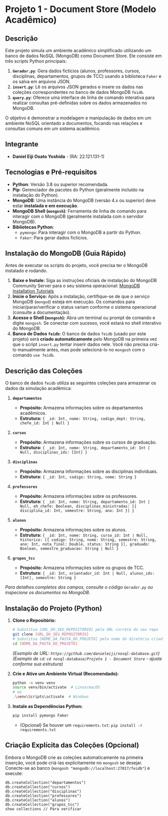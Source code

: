 # Projeto 1 - Document Store (Modelo Acadêmico)

## Descrição

Este projeto simula um ambiente acadêmico simplificado utilizando um banco de dados NoSQL (MongoDB) como Document Store. Ele consiste em três scripts Python principais:

1.  **`Gerador.py`**: Gera dados fictícios (alunos, professores, cursos, disciplinas, departamentos, grupos de TCC) usando a biblioteca `Faker` e os salva em arquivos JSON.
2.  **`insert.py`**: Lê os arquivos JSON gerados e insere os dados nas coleções correspondentes no banco de dados MongoDB `feidb`.
3.  **`query.py`**: Oferece uma interface de linha de comando interativa para realizar consultas pré-definidas sobre os dados armazenados no MongoDB.

O objetivo é demonstrar a modelagem e manipulação de dados em um ambiente NoSQL orientado a documentos, focando nas relações e consultas comuns em um sistema acadêmico.

## Integrante

*   **Daniel Eiji Osato Yoshida** - (RA: 22.121.131-1)

## Tecnologias e Pré-requisitos

*   **Python**: Versão 3.8 ou superior recomendada.
*   **Pip**: Gerenciador de pacotes do Python (geralmente incluído na instalação do Python).
*   **MongoDB**: Uma instância do MongoDB (versão 4.x ou superior) deve estar **instalada e em execução**.
*   **MongoDB Shell (`mongosh`)**: Ferramenta de linha de comando para interagir com o MongoDB (geralmente instalada com o servidor MongoDB).
*   **Bibliotecas Python**:
    *   `pymongo`: Para interagir com o MongoDB a partir do Python.
    *   `Faker`: Para gerar dados fictícios.

## Instalação do MongoDB (Guia Rápido)

Antes de executar os scripts do projeto, você precisa ter o MongoDB instalado e rodando.

1.  **Baixe e Instale:** Siga as instruções oficiais de instalação do MongoDB Community Server para o seu sistema operacional: [MongoDB Installation Tutorials](https://www.mongodb.com/docs/manual/installation/)
2.  **Inicie o Serviço:** Após a instalação, certifique-se de que o serviço MongoDB (`mongod`) esteja em execução. Os comandos para iniciar/parar/verificar o status variam conforme o sistema operacional (consulte a documentação).
3.  **Acesse o Shell (`mongosh`):** Abra um terminal ou prompt de comando e digite `mongosh`. Se conectar com sucesso, você estará no shell interativo do MongoDB.
4.  **Banco de Dados `feidb`:** O banco de dados `feidb` (usado por este projeto) será **criado automaticamente** pelo MongoDB na primeira vez que o script `insert.py` tentar inserir dados nele. Você não precisa criá-lo manualmente antes, mas pode selecioná-lo no `mongosh` com o comando `use feidb`.

## Descrição das Coleções

O banco de dados `feidb` utiliza as seguintes coleções para armazenar os dados da simulação acadêmica:

1.  **`departamentos`**
    *   **Propósito:** Armazena informações sobre os departamentos acadêmicos.
    *   **Estrutura:** `{ _id: Int, nome: String, codigo_dept: String, chefe_id: Int | Null }`

2.  **`cursos`**
    *   **Propósito:** Armazena informações sobre os cursos de graduação.
    *   **Estrutura:** `{ _id: Int, nome: String, departamento_id: Int | Null, disciplinas_ids: [Int] }`

3.  **`disciplinas`**
    *   **Propósito:** Armazena informações sobre as disciplinas individuais.
    *   **Estrutura:** `{ _id: Int, codigo: String, nome: String }`

4.  **`professores`**
    *   **Propósito:** Armazena informações sobre os professores.
    *   **Estrutura:** `{ _id: Int, nome: String, departamento_id: Int | Null, eh_chefe: Boolean, disciplinas_ministradas: [{ disciplina_id: Int, semestre: String, ano: Int }] }`

5.  **`alunos`**
    *   **Propósito:** Armazena informações sobre os alunos.
    *   **Estrutura:** `{ _id: Int, nome: String, curso_id: Int | Null, historico: [{ codigo: String, nome: String, semestre: String, ano: Int, nota_final: Double, status: String }], graduado: Boolean, semestre_graduacao: String | Null }`

6.  **`grupos_tcc`**
    *   **Propósito:** Armazena informações sobre os grupos de TCC.
    *   **Estrutura:** `{ _id: Int, orientador_id: Int | Null, alunos_ids: [Int], semestre: String }`

*Para detalhes completos dos campos, consulte o código `Gerador.py` ou inspecione os documentos no MongoDB.*

## Instalação do Projeto (Python)

1.  **Clone o Repositório:**
    ```bash
    # Substitua [URL_DO_SEU_REPOSITORIO] pela URL correta do seu repo
    git clone [URL_DO_SEU_REPOSITORIO]
    # Substitua [NOME_DA_PASTA_DO_PROJETO] pelo nome do diretório criado
    cd [NOME_DA_PASTA_DO_PROJETO]
    ```
    *(Exemplo de URL: `https://github.com/danieleiji/nosql-database.git`)*
    *(Exemplo de `cd`: `cd nosql-database/Projeto 1 - Document Store` - ajuste conforme sua estrutura)*

2.  **Crie e Ative um Ambiente Virtual (Recomendado):**
    ```bash
    python -m venv venv
    source venv/bin/activate  # Linux/macOS
    # ou
    .\venv\Scripts\activate  # Windows
    ```

3.  **Instale as Dependências Python:**
    ```bash
    pip install pymongo Faker
    ```
    *   (Opcional) Se houver um `requirements.txt`: `pip install -r requirements.txt`

## Criação Explícita das Coleções (Opcional)

Embora o MongoDB crie as coleções automaticamente na primeira inserção, você pode criá-las explicitamente no `mongosh` se desejar. Conecte-se ao banco (`mongosh "mongodb://localhost:27017/feidb"`) e execute:

```
db.createCollection("departamentos")
db.createCollection("cursos")
db.createCollection("disciplinas")
db.createCollection("professores")
db.createCollection("alunos")
db.createCollection("grupos_tcc")
show collections // Para verificar